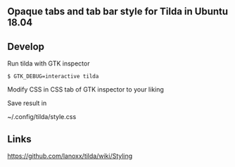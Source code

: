Opaque tabs and tab bar style for Tilda in Ubuntu 18.04
--

Develop
--

Run tilda with GTK inspector
```
$ GTK_DEBUG=interactive tilda
```

Modify CSS in CSS tab of GTK inspector to your liking 

Save result in

~/.config/tilda/style.css


Links
--

https://github.com/lanoxx/tilda/wiki/Styling




